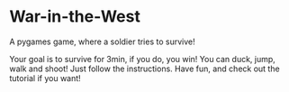 # War-in-the-West
A pygames game, where a soldier tries to survive!

Your goal is to survive for 3min, if you do, you win! You can duck, jump, walk and shoot! Just follow the instructions.
Have fun, and check out the tutorial if you want!
